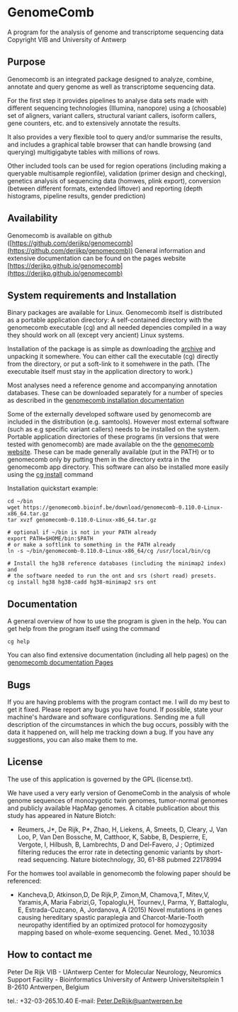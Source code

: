 GenomeComb
========== 
A program for the analysis of genome and transcriptome sequencing data
Copyright VIB and University of Antwerp

Purpose
-------
Genomecomb is an integrated package designed to analyze, combine, annotate
and query genome as well as transcriptome sequencing data.

For the first step it provides pipelines to analyse data sets made with
different sequencing technologies (Illumina, nanopore) using a (choosable)
set of aligners, variant callers, structural variant callers, isoform
callers, gene counters, etc. and to extensively annotate the results.

It also provides a very flexible tool to query and/or summarise the results, and
includes a graphical table browser that can handle browsing (and querying)
multigigabyte tables with millions of rows.

Other included tools can be used for region operations (including making a
queryable multisample regionfile), validation (primer design and
checking), genetics analysis of sequencing data (homwes, plink export),
conversion (between different formats, extended liftover) and reporting
(depth histograms, pipeline results, gender prediction)

Availability
------------
Genomecomb is available on github ([https://github.com/derijkp/genomecomb](https://github.com/derijkp/genomecomb))
General information and extensive documentation can be found on the pages website
[https://derijkp.github.io/genomecomb](https://derijkp.github.io/genomecomb)

System requirements and Installation
------------------------------------
Binary packages are available for Linux. Genomecomb itself is distributed as a
portable application directory: A self-contained directory with the
genomecomb executable (cg) and all needed depencies compiled in a way they
should work on all (except very ancient) Linux systems.

Installation of the package is as simple as downloading the 
[archive](https://github.com/derijkp/genomecomb/releases/download/0.110.0/genomecomb-0.110.0-Linux-x86_64.tar.gz)
and unpacking it somewhere. You can either call the executable (cg) directly
from the directory, or put a soft-link to it somehwere in the path. (The
executable itself must stay in the application directory to work.)

Most analyses need a reference genome and accompanying annotation
databases. These can be downloaded separately for a number of species as
described in the [genomecomb installation documentation](https://derijkp.github.io/genomecomb/install.html)

Some of the externally developed software used by genomecomb are included
in the distribution (e.g. samtools). However most external software (such
as e.g specific variant callers) needs to be installed on the system.
Portable application directories of these programs (in versions that were
tested with genomecomb) are made available on the the [genomecomb
website](https://derijkp.github.io/genomecomb/install.html). These can be made
generally available (put in the PATH) or to genomecomb only by putting
them in the directory extra in the genomecomb app directory. This software
can also be installed more easily using the [cg
install](https://derijkp.github.io/genomecomb/cg_install.html) command

Installation quickstart example:
```
cd ~/bin
wget https://genomecomb.bioinf.be/download/genomecomb-0.110.0-Linux-x86_64.tar.gz
tar xvzf genomecomb-0.110.0-Linux-x86_64.tar.gz

# optional if ~/bin is not in your PATH already
export PATH=$HOME/bin:$PATH
# or make a softlink to something in the PATH already
ln -s ~/bin/genomecomb-0.110.0-Linux-x86_64/cg /usr/local/bin/cg

# Install the hg38 reference databases (including the minimap2 index) and
# the software needed to run the ont and srs (short read) presets.
cg install hg38 hg38-cadd hg38-minimap2 srs ont

```

Documentation
-------------
A general overview of how to use the program is given in the help.
You can get help from the program itself using the command
```
cg help
```
You can also find extensive documentation (including all help pages) on 
the [genomecomb documentation Pages](https://derijkp.github.io/genomecomb/intro.html)

Bugs
----
If you are having problems with the program contact me. I will
do my best to get it fixed. Please report any bugs you have
found. If possible, state your machine's hardware and software
configurations. Sending me a full description of the
circumstances in which the bug occurs, possibly with the data it
happened on, will help me tracking down a bug. If you have any
suggestions, you can also make them to me.

License
-------
The use of this application is governed by the GPL (license.txt).

We have used a very early version of GenomeComb in the analysis of whole
genome sequences of monozygotic twin genomes, tumor-normal genomes and
publicly available HapMap genomes. A citable publication about this study
has appeared in Nature Biotch:

* Reumers, J*, De Rijk, P*, Zhao, H, Liekens, A, Smeets, D, Cleary, J, Van Loo, P, Van Den Bossche, M, Catthoor, K, Sabbe, B, Despierre, E, Vergote, I, Hilbush, B, Lambrechts, D and Del-Favero, J ;
Optimized filtering reduces the error rate in detecting genomic variants by short-read sequencing.
Nature biotechnology, 30, 61-88
pubmed 22178994

For the homwes tool available in genomecomb the folowing paper should be referenced:

* Kancheva,D, Atkinson,D, De Rijk,P, Zimon,M, Chamova,T, Mitev,V, Yaramis,A, Maria Fabrizi,G, Topaloglu,H, Tournev,I, Parma, Y, Battaloglu, E, Estrada-Cuzcano, A, Jordanova, A (2015)
Novel mutations in genes causing hereditary spastic paraplegia and Charcot-Marie-Tooth neuropathy identified by an optimized protocol for homozygosity mapping based on whole-exome sequencing.
Genet. Med., 10.1038

How to contact me
-----------------

Peter De Rijk
VIB - UAntwerp Center for Molecular Neurology, Neuromics Support Facility - Bioinformatics
University of Antwerp
Universiteitsplein 1
B-2610 Antwerpen, Belgium

tel.: +32-03-265.10.40
E-mail: Peter.DeRijk@uantwerpen.be
